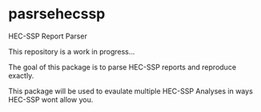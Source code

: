 # pasrsehecssp
HEC-SSP Report Parser

This repository is a work in progress...

The goal of this package is to parse HEC-SSP reports and reproduce exactly.

This package will be used to evaulate multiple HEC-SSP Analyses in ways HEC-SSP wont allow you.
